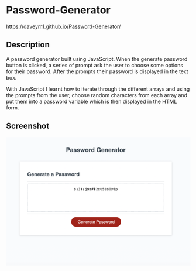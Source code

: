 # Password-Generator

https://daveym1.github.io/Password-Generator/

## Description

A password generator built using JavaScript. When the generate password button is clicked, a series of prompt ask the user to choose some options for their password. After the prompts their password is displayed in the text box.

With JavaScript I learnt how to iterate through the different arrays and using the prompts from the user, choose random characters from each array and put them into a password variable which is then displayed in the HTML form.

## Screenshot

![Alt text](images/screenshot.png)


